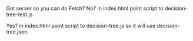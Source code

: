 Got server so you can do Fetch?
No?
in index.html point script to decision-tree-test.js

Yes?
in index.html point script to decision-tree.js so it will use decision-tree.json.